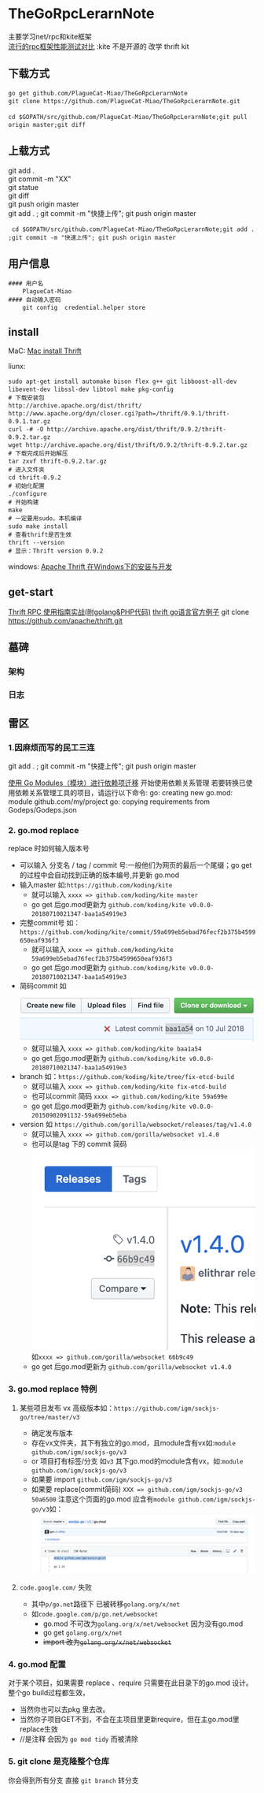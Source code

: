 # TheGoRpcLerarnNote
主要学习net/rpc和kite框架 \
[流行的rpc框架性能测试对比](https://blog.csdn.net/quuqu/article/details/79304614) :kite 不是开源的 改学 thrift kit

## 下载方式

    go get github.com/PlagueCat-Miao/TheGoRpcLerarnNote  
    git clone https://github.com/PlagueCat-Miao/TheGoRpcLerarnNote.git
    
    cd $GOPATH/src/github.com/PlagueCat-Miao/TheGoRpcLerarnNote;git pull origin master;git diff  

## 上载方式

git add .   \
git commit -m "XX"   \
git statue   \
git diff   \
git push origin master   \
git add . ; git commit -m "快捷上传"; git push origin master

     cd $GOPATH/src/github.com/PlagueCat-Miao/TheGoRpcLerarnNote;git add . ;git commit -m "快速上传"; git push origin master 


## 用户信息
```
#### 用户名
    PlagueCat-Miao
#### 自动输入密码
    git config  credential.helper store
```
## install 
MaC:
    [Mac install Thrift](https://blog.csdn.net/liuxinmingcode/article/details/45567241)
    
liunx:

    sudo apt-get install automake bison flex g++ git libboost-all-dev libevent-dev libssl-dev libtool make pkg-config
    # 下载安装包
    http://archive.apache.org/dist/thrift/ 
    http://www.apache.org/dyn/closer.cgi?path=/thrift/0.9.1/thrift-0.9.1.tar.gz
    curl -# -O http://archive.apache.org/dist/thrift/0.9.2/thrift-0.9.2.tar.gz
    wget http://archive.apache.org/dist/thrift/0.9.2/thrift-0.9.2.tar.gz 
    # 下载完成后开始解压
    tar zxvf thrift-0.9.2.tar.gz
    # 进入文件夹
    cd thrift-0.9.2
    # 初始化配置
    ./configure
    # 开始构建
    make
    # 一定要用sudo，本机编译
    sudo make install
    # 查看thrift是否生效
    thrift --version
    # 显示：Thrift version 0.9.2

windows:
[Apache Thrift 在Windows下的安装与开发](https://blog.csdn.net/colouroo/article/details/38588297)

## get-start
[Thrift RPC 使用指南实战(附golang&PHP代码)](https://blog.csdn.net/liuxinmingcode/article/details/45696237)
[thrift go语言官方例子](https://www.jianshu.com/p/27f721c13c5d)
git clone https://github.com/apache/thrift.git


## 墓碑
### 架构

### 日志

## 雷区
### 1.因麻烦而写的民工三连
git add . ; git commit -m "快捷上传"; git push origin master

[使用 Go Modules（模块）进行依赖项迁移](https://studygolang.com/articles/23133?fr=sidebar)
开始使用依赖关系管理
若要转换已使用依赖关系管理工具的项目，请运行以下命令:
go: creating new go.mod: module github.com/my/project
go: copying requirements from Godeps/Godeps.json

### 2. go.mod replace
replace 时如何输入版本号
 - 可以输入 分支名  / tag / commit 号:一般他们为网页的最后一个尾缀；go get 的过程中会自动找到正确的版本编号,并更新 go.mod
 - 输入master 如:`https://github.com/koding/kite`
     - 就可以输入 `xxxx => github.com/koding/kite master`
     - go get 后go.mod更新为  `github.com/koding/kite v0.0.0-20180710021347-baa1a54919e3`
 - 完整commit号 如：`https://github.com/koding/kite/commit/59a699eb5ebad76fecf2b375b4599650eaf936f3`
    - 就可以输入 `xxxx => github.com/koding/kite 59a699eb5ebad76fecf2b375b4599650eaf936f3`
    - go get 后go.mod更新为  `github.com/koding/kite v0.0.0-20180710021347-baa1a54919e3`
 - 简码commit 如 ![github 网站截图](./BasicPractice/pic/2.png)
    - 就可以输入 `xxxx => github.com/koding/kite baa1a54`
    - go get 后go.mod更新为 `github.com/koding/kite v0.0.0-20180710021347-baa1a54919e3`
 - branch  如：`https://github.com/koding/kite/tree/fix-etcd-build`
    -  就可以输入 `xxxx => github.com/koding/kite fix-etcd-build`
    -  也可以commit 简码 `xxxx => github.com/koding/kite 59a699e`
    -  go get 后go.mod更新为 `github.com/koding/kite v0.0.0-20150902091132-59a699eb5eba`
 - version 如 `https://github.com/gorilla/websocket/releases/tag/v1.4.0` 
    -  就可以输入 `xxxx => github.com/gorilla/websocket v1.4.0`
    -  也可以是tag 下的 commit 简码 ![github tag 网站截图](./BasicPractice/pic/3.png) 如`xxxx => github.com/gorilla/websocket 66b9c49`
    -  go get 后go.mod更新为 `github.com/gorilla/websocket v1.4.0`
 ### 3. go.mod replace 特例
 1. 某些项目发布 vx 高级版本如：`https://github.com/igm/sockjs-go/tree/master/v3`
    -  确定发布版本
      - 存在vx文件夹，其下有独立的go.mod，且module含有vx如:`module github.com/igm/sockjs-go/v3`
      - or 项目打有标签/分支 如`v3` 其下go.mod的module含有vx，如:`module github.com/igm/sockjs-go/v3`
    -  如果要 import `github.com/igm/sockjs-go/v3`
    -  如果要 replace(commit简码) `XXX => github.com/igm/sockjs-go/v3 50a6500` 注意这个页面的go.mod 应含有`module github.com/igm/sockjs-go/v3`如：
    ![github tag 网站截图](./BasicPractice/pic/4.png)
    
 2. `code.google.com/` 失败
    - 其中`p/go.net`路径下 已被转移`golang.org/x/net`
    - 如`code.google.com/p/go.net/websocket`
       - go.mod 不可改为`golang.org/x/net/websocket` 因为没有go.mod
       - go get `golang.org/x/net`
       - ~~import 改为`golang.org/x/net/websocket`~~
 
 ### 4. go.mod 配置
 对于某个项目，如果需要 replace 、require 只需要在此目录下的go.mod 设计。整个go build过程都生效，
  - 当然你也可以去pkg 里去改。
  - 当然你子项目GET不到，不会在主项目里更新require，但在主go.mod里replace生效
  - //是注释 会因为 `go mod tidy` 而被清除 
 ### 5. git clone 是克隆整个仓库
  你会得到所有分支 直接 `git branch` 转分支
   
  